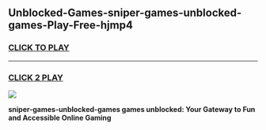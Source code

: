 
## Unblocked-Games-sniper-games-unblocked-games-Play-Free-hjmp4
<h3>
<a href="https://premium76.site?title=sniper-games-unblocked-games&ref=23A">CLICK TO PLAY</a></h3>
<hr>

<h3>
<a href="https://premium76.site?title=sniper-games-unblocked-games&ref=23A">CLICK 2 PLAY</a>
  
</h3>

<a href="https://premium76.site?title=sniper-games-unblocked-games&ref=23A"><img src="https://clearcache.store/games.png"></a>


**sniper-games-unblocked-games games unblocked: Your Gateway to Fun and Accessible Online Gaming**
